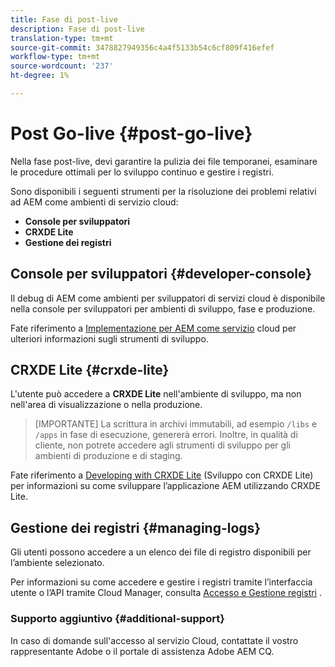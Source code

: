 ```yaml
---
title: Fase di post-live
description: Fase di post-live
translation-type: tm+mt
source-git-commit: 3478827949356c4a4f5133b54c6cf809f416efef
workflow-type: tm+mt
source-wordcount: '237'
ht-degree: 1%

---
```



# Post Go-live {#post-go-live}

Nella fase post-live, devi garantire la pulizia dei file temporanei, esaminare le procedure ottimali per lo sviluppo continuo e gestire i registri.

Sono disponibili i seguenti strumenti per la risoluzione dei problemi relativi ad AEM come ambienti di servizio cloud:

* **Console per sviluppatori**
* **CRXDE Lite**
* **Gestione dei registri**


## Console per sviluppatori {#developer-console}

Il debug di AEM come ambienti per sviluppatori di servizi cloud è disponibile nella console per sviluppatori per ambienti di sviluppo, fase e produzione.

Fate riferimento a [Implementazione per AEM come servizio](https://docs.adobe.com/content/help/en/experience-manager-cloud-service/implementing/developing/development-guidelines.html#aem-as-a-cloud-service-development-tools) cloud per ulteriori informazioni sugli strumenti di sviluppo.

## CRXDE Lite {#crxde-lite}

L&#39;utente può accedere a **CRXDE Lite** nell&#39;ambiente di sviluppo, ma non nell&#39;area di visualizzazione o nella produzione.

>[IMPORTANTE]
>La scrittura in archivi immutabili, ad esempio `/libs` e `/apps` in fase di esecuzione, genererà errori. Inoltre, in qualità di cliente, non potrete accedere agli strumenti di sviluppo per gli ambienti di produzione e di staging.

Fate riferimento a [Developing with CRXDE Lite](https://docs.adobe.com/help/en/experience-manager-65/developing/devtools/developing-with-crxde-lite.html) (Sviluppo con CRXDE Lite) per informazioni su come sviluppare l’applicazione AEM utilizzando CRXDE Lite.

## Gestione dei registri {#managing-logs}

Gli utenti possono accedere a un elenco dei file di registro disponibili per l’ambiente selezionato.

Per informazioni su come accedere e gestire i registri tramite l’interfaccia utente o l’API tramite Cloud Manager, consulta [Accesso e Gestione registri](https://docs.adobe.com/content/help/en/experience-manager-cloud-service/implementing/using-cloud-manager/manage-logs.html) .

### Supporto aggiuntivo {#additional-support}

In caso di domande sull&#39;accesso al servizio Cloud, contattate il vostro rappresentante Adobe o il portale di assistenza Adobe AEM CQ.
